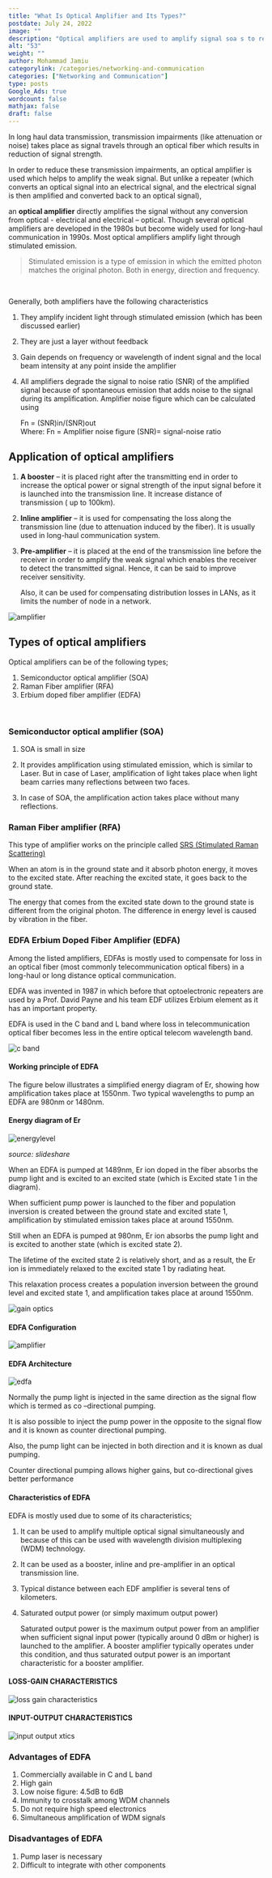 ```yaml
---
title: "What Is Optical Amplifier and Its Types?"
postdate: July 24, 2022
image: ""
description: "Optical amplifiers are used to amplify signal soa s to reduce signal attenuation as the signal travels along the fiber. SOA, RFA and EDFA are the most important types of optical amplifiers "
alt: "53"
weight: ""
author: Mohammad Jamiu
categorylink: /categories/networking-and-communication
categories: ["Networking and Communication"]
type: posts
Google_Ads: true
wordcount: false
mathjax: false
draft: false
---
```


In long haul data transmission, transmission impairments (like attenuation or noise) takes place as signal travels through an optical fiber which results in reduction of signal strength.

In order to reduce these transmission impairments, an optical amplifier is used which helps to amplify the weak signal.
But unlike a repeater (which converts an optical signal into an electrical signal, and the electrical signal is then amplified and converted back to an optical signal),

an **optical amplifier** directly amplifies the signal without any conversion from optical - electrical and electrical – optical.
Though several optical amplifiers are developed in the 1980s but become widely used for long-haul communication in 1990s.
Most optical amplifiers amplify light through stimulated emission.

<blockquote class="blockquote">

<p class="quote-text">
Stimulated emission is a type of emission in which the emitted photon matches the original photon. Both in energy, direction and frequency.
</p>
</blockquote>
<br>

Generally, both amplifiers have the following characteristics

1. They amplify incident light through stimulated emission (which has been discussed earlier)
1. They are just a layer without feedback
1. Gain depends on frequency or wavelength of indent signal and the local beam intensity at any point inside the amplifier
1. All amplifiers degrade the signal to noise ratio (SNR) of the amplified signal because of spontaneous emission that adds noise to the signal during its amplification.
   Amplifier noise figure which can be calculated using

   Fn = (SNR)in/(SNR)out </br>
   Where: Fn = Amplifier noise figure
   (SNR)= signal-noise ratio

## Application of optical amplifiers

1. **A booster** – it is placed right after the transmitting end in order to increase the optical power or signal strength of the input signal before it is launched into the transmission line. It increase distance of transmission ( up to 100km).

1. **Inline amplifier** – it is used for compensating the loss along the transmission line (due to attenuation induced by the fiber). It is usually used in long-haul communication system.

1. **Pre-amplifier** – it is placed at the end of the transmission line before the receiver in order to amplify the weak signal which enables the receiver to detect the transmitted signal. Hence, it can be said to improve receiver sensitivity.

   Also, it can be used for compensating distribution losses in LANs, as it limits the number of node in a network.

<img loading="lazy" src="/images/amplifier.webp" alt="amplifier ">

## Types of optical amplifiers

Optical amplifiers can be of the following types;

1. Semiconductor optical amplifier (SOA)
1. Raman Fiber amplifier (RFA)
1. Erbium doped fiber amplifier (EDFA)

</br>

### Semiconductor optical amplifier (SOA)

1. SOA is small in size

1. It provides amplification using stimulated emission, which is similar to Laser. But in case of Laser, amplification of light takes place when light beam carries many reflections between two faces.
1. In case of SOA, the amplification action takes place without many reflections.

### Raman Fiber amplifier (RFA)

This type of amplifier works on the principle called <a class="links-to-article" href="/networking/linear-and-nonlinear-scattering-losses-in-optical-fiber/">SRS (Stimulated Raman Scattering)</a>

When an atom is in the ground state and it absorb photon energy, it moves to the excited state. After reaching the excited state, it goes back to the ground state.

The energy that comes from the excited state down to the ground state is different from the original photon.
The difference in energy level is caused by vibration in the fiber.

### EDFA Erbium Doped Fiber Amplifier (EDFA)

Among the listed amplifiers, EDFAs is mostly used to compensate for loss in an optical fiber (most commonly telecommunication optical fibers) in a long-haul or long distance optical communication.

EDFA was invented in 1987 in which before that optoelectronic repeaters are used by a Prof. David Payne and his team
EDF utilizes Erbium element as it has an important property.

EDFA is used in the C band and L band where loss in telecommunication optical fiber becomes less in the entire optical telecom wavelength band.

<img loading="lazy" src="/images/cband_1.webp" alt="c band ">

#### Working principle of EDFA

The figure below illustrates a simplified energy diagram of Er, showing how amplification takes place at 1550nm. Two typical wavelengths to pump an EDFA are 980nm or 1480nm.

#### Energy diagram of Er

<img loading="lazy" src="/images/energylevel.jpg" alt="energylevel ">

_source: slideshare_

When an EDFA is pumped at 1489nm, Er ion doped in the fiber absorbs the pump light and is excited to an excited state (which is Excited state 1 in the diagram).

When sufficient pump power is launched to the fiber and population inversion is created between the ground state and excited state 1, amplification by stimulated emission takes place at around 1550nm.

Still when an EDFA is pumped at 980nm, Er ion absorbs the pump light and is excited to another state (which is excited state 2).

The lifetime of the excited state 2 is relatively short, and as a result, the Er ion is immediately relaxed to the excited state 1 by radiating heat.

This relaxation process creates a population inversion between the ground level and excited state 1, and amplification takes place at around 1550nm.

<img loading="lazy" src="/images/gainoptics.jpg" alt="gain optics ">

#### EDFA Configuration

<img loading="lazy" src="/images/amplifier.webp" alt="amplifier ">

#### EDFA Architecture

<img loading="lazy" src="/images/gainb_1 (1).webp" alt="edfa ">

Normally the pump light is injected in the same direction as the signal flow which is termed as co –directional pumping.

It is also possible to inject the pump power in the opposite to the signal flow and it is known as counter directional pumping.

Also, the pump light can be injected in both direction and it is known as dual pumping.

Counter directional pumping allows higher gains, but co-directional gives better performance

#### Characteristics of EDFA

EDFA is mostly used due to some of its characteristics;

1. It can be used to amplify multiple optical signal simultaneously and because of this can be used with wavelength division multiplexing (WDM) technology.

1. It can be used as a booster, inline and pre-amplifier in an optical transmission line.
1. Typical distance between each EDF amplifier is several tens of kilometers.
1. Saturated output power (or simply maximum output power)

   Saturated output power is the maximum output power from an amplifier when sufficient signal input power (typically around 0 dBm or higher) is launched to the amplifier. A booster amplifier typically operates under this condition, and thus saturated output power is an important characteristic for a booster amplifier.

#### LOSS-GAIN CHARACTERISTICS

<img loading="lazy" src="/images/lossg_1.webp" alt="loss gain characteristics ">

#### INPUT-OUTPUT CHARACTERISTICS

<img loading="lazy" src="/images/gainb_2.webp" alt="input output xtics ">

### Advantages of EDFA

1. Commercially available in C and L band
1. High gain
1. Low noise figure: 4.5dB to 6dB
1. Immunity to crosstalk among WDM channels
1. Do not require high speed electronics
1. Simultaneous amplification of WDM signals

### Disadvantages of EDFA

1. Pump laser is necessary
1. Difficult to integrate with other components
